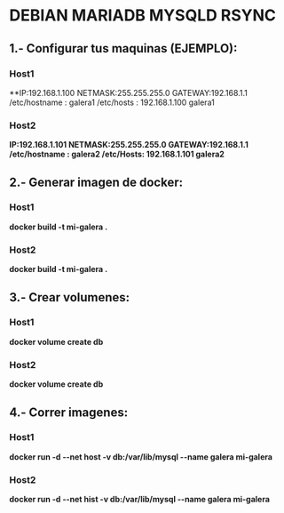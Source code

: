 # DEBIAN MARIADB MYSQLD RSYNC

## 1.- Configurar tus maquinas (EJEMPLO): 
	
### Host1	
**IP:192.168.1.100
NETMASK:255.255.255.0
GATEWAY:192.168.1.1
/etc/hostname : galera1
/etc/hosts : 192.168.1.100 galera1

### Host2
**IP:192.168.1.101
NETMASK:255.255.255.0
GATEWAY:192.168.1.1 
/etc/hostname : galera2
/etc/Hosts: 192.168.1.101 galera2**

## 2.- Generar imagen de docker:
### Host1
**docker build -t mi-galera .**
### Host2
**docker build -t mi-galera .**

## 3.- Crear volumenes:
### Host1
**docker volume create db**
### Host2
**docker volume create db**

## 4.- Correr imagenes:
### Host1
**docker run -d --net host -v db:/var/lib/mysql --name galera mi-galera**
### Host2
**docker run -d --net hist -v db:/var/lib/mysql --name galera mi-galera**
